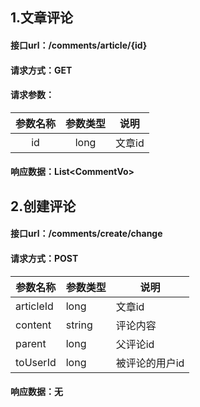## 1.文章评论
#### 接口url：/comments/article/{id}
#### 请求方式：GET
#### 请求参数：
| 参数名称 | 参数类型 |  说明  |
|:----:|:----:|:----:|
|  id  | long | 文章id |
#### 响应数据：List\<CommentVo>


## 2.创建评论
#### 接口url：/comments/create/change
#### 请求方式：POST
| 参数名称  | 参数类型 | 说明           |
| --------- | -------- | -------------- |
| articleId | long     | 文章id         |
| content   | string   | 评论内容       |
| parent    | long     | 父评论id       |
| toUserId  | long     | 被评论的用户id |
#### 响应数据：无

